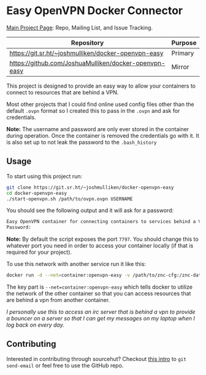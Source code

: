 <!-- 
SPDX-FileCopyrightText: 2021 Joshua Mulliken <joshua@mulliken.net>

SPDX-License-Identifier: MIT
-->

# Easy OpenVPN Docker Connector

[Main Project Page](https://sr.ht/~joshmulliken/docker-openvpn-easy/): Repo, Mailing List, and Issue Tracking.

| Repository                                            | Purpose |
| ----------------------------------------------------- | ------- |
| https://git.sr.ht/~joshmulliken/docker-openvpn-easy   | Primary |
| https://github.com/JoshuaMulliken/docker-openvpn-easy | Mirror  |

This project is designed to provide an easy way to allow your containers to connect to resources that are behind a VPN.

Most other projects that I could find online used config files other than the default `.ovpn` format so I created this to pass in the `.ovpn` and ask for credentials.

**Note:** The username and password are only ever stored in the container during operation. Once the container is removed the credentials go with it. It is also set up to not leak the password to the `.bash_history`

## Usage

To start using this project run:

```bash
git clone https://git.sr.ht/~joshmulliken/docker-openvpn-easy
cd docker-openvpn-easy
./start-openvpn.sh /path/to/ovpn.ovpn USERNAME
```

You should see the following output and it will ask for a password:

```bash
Easy OpenVPN container for connecting containers to services behind a VPN
Password:
```

**Note:** By default the script exposes the port `7797`. You should change this to whatever port you need in order to access your container locally (if that is required for your project).

To use this network with another service run it like this:

```bash
docker run -d --net=container:openvpn-easy -v /path/to/znc-cfg:/znc-data znc
```

The key part is `--net=container:openvpn-easy` which tells docker to utilize the network of the other container so that you can access resources that are behind a vpn from another container.

_I personally use this to access an irc server that is behind a vpn to provide a bouncer on a server so that I can get my messages on my laptop when I log back on every day._

## Contributing

Interested in contributing through sourcehut? Checkout [this intro](https://git-send-email.io) to `git send-email` or feel free to use the GitHub repo.
